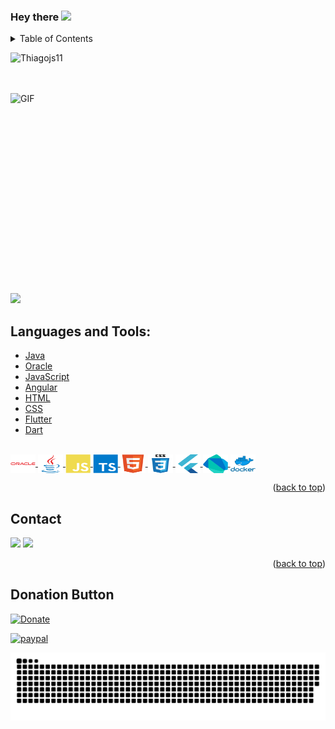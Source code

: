 <div id="top"></div>


<!-- Hey there -->
### Hey there <img src="https://media.giphy.com/media/hvRJCLFzcasrR4ia7z/giphy.gif" width="25px">


<!-- TABLE OF CONTENTS -->
<details>
  <summary>Table of Contents</summary>
  <ol>
    <li>
      <a href="#languages-and-tools">Languages and Tools</a>     
    </li>
    <li>
      <a href="#contact">Contact</a>      
    </li>
  </ol>
</details>

<p align="left"> <img src="https://komarev.com/ghpvc/?username=Thiagojs11&color=brightgreen" alt="Thiagojs11" /> </p>
<br/>
<br/>

<div align="left">
  <img align="left" alt="GIF" src="https://github.com/abhisheknaiidu/abhisheknaiidu/blob/master/code.gif?raw=true" width="500" height="320" />
</div>


<div align="left">
 <p align="left"><img width="50%" src="https://github-readme-stats.vercel.app/api?username=Thiagojs11&show_icons=true&theme=monokai&count_private=true" 
</div>

<!-- Languages and Tools-->
## Languages and Tools:

* [Java](https://dev.java/learn/)
* [Oracle](https://docs.oracle.com/en/database/oracle/oracle-database/index.html)
* [JavaScript](https://developer.mozilla.org/en-US/docs/Web/JavaScript)
* [Angular](https://angular.io/)
* [HTML](https://www.w3schools.com/html/)
* [CSS](https://www.w3schools.com/css/)
* [Flutter](https://flutter.dev/development)
* [Dart](https://dart.dev/)
   
   
<div align="left">
  <br>
  <a href="https://docs.oracle.com/en/database/oracle/oracle-database/index.html" target="_blank"> 
    <img align="center" alt="Thiago-Oracle" height="30" width="40" src="https://raw.githubusercontent.com/devicons/devicon/master/icons/oracle/oracle-original.svg">  
  </a>
  <a href="https://dev.java/learn/" target="_blank"> 
    <img align="center" alt="Thiago-Java" height="30" width="40" src="https://raw.githubusercontent.com/devicons/devicon/master/icons/java/java-original.svg">  
  </a>
  <a href="https://developer.mozilla.org/en-US/docs/Web/JavaScript" target="_blank">
    <img align="center" alt="Thiago-Js" height="30" width="40" src="https://raw.githubusercontent.com/devicons/devicon/master/icons/javascript/javascript-plain.svg">
  </a>
  <a href="https://angular.io/" target="_blank">
    <img align="center" alt="Thiago-Ts" height="30" width="40" src="https://raw.githubusercontent.com/devicons/devicon/master/icons/typescript/typescript-plain.svg" >
  </a>
  <a href="https://www.w3schools.com/html/" target="_blank">
    <img align="center" alt="Thiago-HTML" height="30" width="40" src="https://raw.githubusercontent.com/devicons/devicon/master/icons/html5/html5-original.svg">
  </a>
  <a href="https://www.w3schools.com/css/" target="_blank">
    <img align="center" alt="Thiago-CSS" height="30" width="40" src="https://raw.githubusercontent.com/devicons/devicon/master/icons/css3/css3-original-wordmark.svg">
  </a>
  <a href="https://flutter.dev/development" target="_blank">
    <img align="center" alt="Thiago-Flutter" height="30" width="40" src="https://raw.githubusercontent.com/devicons/devicon/master/icons/flutter/flutter-original.svg">
  </a>
  <a href="https://dart.dev/" target="_blank">
    <img align="center" alt="Thiago-Dart" height="30" width="40" src="https://raw.githubusercontent.com/devicons/devicon/master/icons/dart/dart-original.svg">
  </a>
  <a href="https://hub.docker.com/" target="_blank">
    <img align="center" alt="Thiago-Dart" height="30" width="40" src="https://raw.githubusercontent.com/github/explore/master/topics/docker/docker.png">
  </a>
</div>

<p align="right">(<a href="#top">back to top</a>)</p>

<!-- CONTACT -->
## Contact
  
<div align="left"> 
  <a href = "mailto:tiagojs11@gmail.com"><img src="https://img.shields.io/badge/Gmail-D14836?style=for-the-badge&logo=gmail&logoColor=white" target="_blank"></a>
  <a href="https://www.linkedin.com/in/thiago-soares-735320142" target="_blank"><img src="https://img.shields.io/badge/-LinkedIn-%230077B5?style=for-the-badge&logo=linkedin&logoColor=white" target="_blank"></a> 
 
  
 <p align="right">(<a href="#top">back to top</a>)</p>
</div>

## Donation Button

[![Donate](https://img.shields.io/badge/Donate-PayPal-green.svg)](https://www.paypal.com/donate?hosted_button_id=7X32KYMSTQXM2)

[![paypal](https://www.paypalobjects.com/en_US/i/btn/btn_donateCC_LG.gif)](https://www.paypal.com/cgi-bin/webscr?cmd=_s-xclick&hosted_button_id=7X32KYMSTQXM2)
  
  ![Snake animation](https://github.com/Thiagojs11/Thiagojs11/blob/output/github-contribution-grid-snake.svg)
